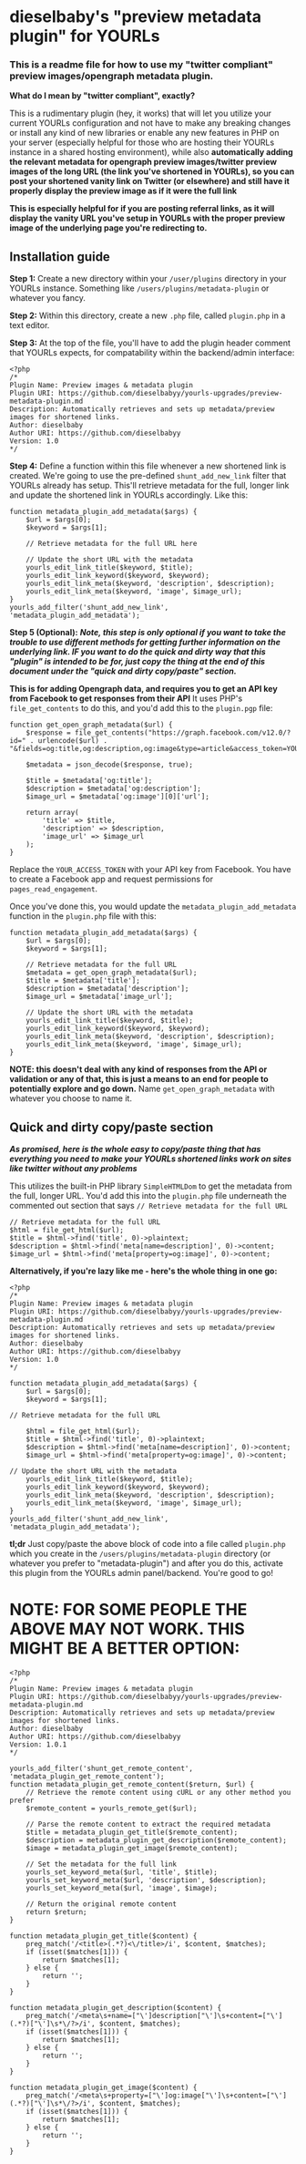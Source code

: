 # dieselbaby's "preview metadata plugin" for YOURLs

### This is a readme file for how to use my "twitter compliant" preview images/opengraph metadata plugin.

**What do I mean by "twitter compliant", exactly?**

This is a rudimentary plugin (hey, it works) that will let you utilize your current YOURLs configuration and not have to make any breaking changes or install any kind of new libraries or enable any new features in PHP on your server (especially helpful for those who are hosting their YOURLs instance in a shared hosting environment), while also **automatically adding the relevant metadata for opengraph preview images/twitter preview images of the long URL (the link you've shortened in YOURLs), so you can post your shortened vanity link on Twitter (or elsewhere) and still have it properly display the preview image as if it were the full link**

**This is especially helpful for if you are posting referral links, as it will display the vanity URL you've setup in YOURLs with the proper preview image of the underlying page you're redirecting to.**

## Installation guide

**Step 1:** Create a new directory within your `/user/plugins` directory in your YOURLs instance.  Something like `/users/plugins/metadata-plugin` or whatever you fancy.

**Step 2:** Within this directory, create a new `.php` file, called `plugin.php` in a text editor.

**Step 3:** At the top of the file, you'll have to add the plugin header comment that YOURLs expects, for compatability within the backend/admin interface:

```
<?php
/*
Plugin Name: Preview images & metadata plugin
Plugin URI: https://github.com/dieselbabyy/yourls-upgrades/preview-metadata-plugin.md
Description: Automatically retrieves and sets up metadata/preview images for shortened links.
Author: dieselbaby
Author URI: https://github.com/dieselbabyy
Version: 1.0
*/
```
**Step 4:** Define a function within this file whenever a new shortened link is created.  We're going to use the pre-defined `shunt_add_new_link` filter that YOURLs already has setup.  This'll retrieve metadata for the full, longer link and update the shortened link in YOURLs accordingly.  Like this:

```
function metadata_plugin_add_metadata($args) {
    $url = $args[0];
    $keyword = $args[1];

    // Retrieve metadata for the full URL here

    // Update the short URL with the metadata
    yourls_edit_link_title($keyword, $title);
    yourls_edit_link_keyword($keyword, $keyword);
    yourls_edit_link_meta($keyword, 'description', $description);
    yourls_edit_link_meta($keyword, 'image', $image_url);
}
yourls_add_filter('shunt_add_new_link', 'metadata_plugin_add_metadata');
```

**Step 5 (Optional):** ***Note, this step is only optional if you want to take the trouble to use different methods for getting further information on the underlying link.  IF you want to do the quick and dirty way that this "plugin" is intended to be for, just copy the thing at the end of this document under the "quick and dirty copy/paste" section.***

**This is for adding Opengraph data, and requires you to get an API key from Facebook to get responses from their API**  It uses PHP's `file_get_contents` to do this, and you'd add this to the `plugin.pgp` file:
```
function get_open_graph_metadata($url) {
    $response = file_get_contents("https://graph.facebook.com/v12.0/?id=" . urlencode($url) . "&fields=og:title,og:description,og:image&type=article&access_token=YOUR_ACCESS_TOKEN");
    
    $metadata = json_decode($response, true);
    
    $title = $metadata['og:title'];
    $description = $metadata['og:description'];
    $image_url = $metadata['og:image'][0]['url'];
    
    return array(
        'title' => $title,
        'description' => $description,
        'image_url' => $image_url
    );
}
```

Replace the `YOUR_ACCESS_TOKEN` with your API key from Facebook.  You have to create a Facebook app and request permissions for `pages_read_engagement`.

Once you've done this, you would update the `metadata_plugin_add_metadata` function in the `plugin.php` file with this:

```
function metadata_plugin_add_metadata($args) {
    $url = $args[0];
    $keyword = $args[1];

    // Retrieve metadata for the full URL
    $metadata = get_open_graph_metadata($url);
    $title = $metadata['title'];
    $description = $metadata['description'];
    $image_url = $metadata['image_url'];

    // Update the short URL with the metadata
    yourls_edit_link_title($keyword, $title);
    yourls_edit_link_keyword($keyword, $keyword);
    yourls_edit_link_meta($keyword, 'description', $description);
    yourls_edit_link_meta($keyword, 'image', $image_url);
}
```

**NOTE: this doesn't deal with any kind of responses from the API or validation or any of that, this is just a means to an end for people to potentially explore and go down.**  Name `get_open_graph_metadata` with whatever you choose to name it.

## Quick and dirty copy/paste section

***As promised, here is the whole easy to copy/paste thing that has everything you need to make your YOURLs shortened links work on sites like twitter without any problems***

This utilizes the built-in PHP library `SimpleHTMLDom` to get the metadata from the full, longer URL.  You'd add this into the `plugin.php` file underneath the commented out section that says `// Retrieve metadata for the full URL` 

```
// Retrieve metadata for the full URL
$html = file_get_html($url);
$title = $html->find('title', 0)->plaintext;
$description = $html->find('meta[name=description]', 0)->content;
$image_url = $html->find('meta[property=og:image]', 0)->content;
```

**Alternatively, if you're lazy like me - here's the whole thing in one go:**

```
<?php
/*
Plugin Name: Preview images & metadata plugin
Plugin URI: https://github.com/dieselbabyy/yourls-upgrades/preview-metadata-plugin.md
Description: Automatically retrieves and sets up metadata/preview images for shortened links.
Author: dieselbaby
Author URI: https://github.com/dieselbabyy
Version: 1.0
*/

function metadata_plugin_add_metadata($args) {
    $url = $args[0];
    $keyword = $args[1];

// Retrieve metadata for the full URL
    
    $html = file_get_html($url);
    $title = $html->find('title', 0)->plaintext;
    $description = $html->find('meta[name=description]', 0)->content;
    $image_url = $html->find('meta[property=og:image]', 0)->content;

// Update the short URL with the metadata
    yourls_edit_link_title($keyword, $title);
    yourls_edit_link_keyword($keyword, $keyword);
    yourls_edit_link_meta($keyword, 'description', $description);
    yourls_edit_link_meta($keyword, 'image', $image_url);
}
yourls_add_filter('shunt_add_new_link', 'metadata_plugin_add_metadata');
```

**tl;dr** Just copy/paste the above block of code into a file called `plugin.php` which you create in the `/users/plugins/metadata-plugin` directory (or whatever you prefer to "metadata-plugin") and after you do this, activate this plugin from the YOURLs admin panel/backend.  You're good to go!

# NOTE: FOR SOME PEOPLE THE ABOVE MAY NOT WORK.  THIS MIGHT BE A BETTER OPTION:

```
<?php
/*
Plugin Name: Preview images & metadata plugin
Plugin URI: https://github.com/dieselbabyy/yourls-upgrades/preview-metadata-plugin.md
Description: Automatically retrieves and sets up metadata/preview images for shortened links.
Author: dieselbaby
Author URI: https://github.com/dieselbabyy
Version: 1.0.1
*/

yourls_add_filter('shunt_get_remote_content', 'metadata_plugin_get_remote_content');
function metadata_plugin_get_remote_content($return, $url) {
    // Retrieve the remote content using cURL or any other method you prefer
    $remote_content = yourls_remote_get($url);
    
    // Parse the remote content to extract the required metadata
    $title = metadata_plugin_get_title($remote_content);
    $description = metadata_plugin_get_description($remote_content);
    $image = metadata_plugin_get_image($remote_content);
    
    // Set the metadata for the full link
    yourls_set_keyword_meta($url, 'title', $title);
    yourls_set_keyword_meta($url, 'description', $description);
    yourls_set_keyword_meta($url, 'image', $image);
    
    // Return the original remote content
    return $return;
}

function metadata_plugin_get_title($content) {
    preg_match('/<title>(.*?)<\/title>/i', $content, $matches);
    if (isset($matches[1])) {
        return $matches[1];
    } else {
        return '';
    }
}

function metadata_plugin_get_description($content) {
    preg_match('/<meta\s+name=["\']description["\']\s+content=["\'](.*?)["\']\s*\/?>/i', $content, $matches);
    if (isset($matches[1])) {
        return $matches[1];
    } else {
        return '';
    }
}

function metadata_plugin_get_image($content) {
    preg_match('/<meta\s+property=["\']og:image["\']\s+content=["\'](.*?)["\']\s*\/?>/i', $content, $matches);
    if (isset($matches[1])) {
        return $matches[1];
    } else {
        return '';
    }
}
```
